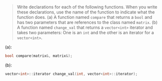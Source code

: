 > Write declarations for each of the following functions. When you write these declarations, use the name of the function to indicate what the function does.
> (a) A function named `compare` that returns a `bool` and has two parameters that are references to the class named `matrix`.
> (b) A function named `change_val` that returns a `vector<int>` iterator and takes two parameters: One is an `int` and the other is an iterator for a `vector<int>`.

(a):
```cpp
bool compare(matrix&, matrix&);
```

(b):
```cpp
vector<int>::iterator change_val(int, vector<int>::iterator);
```